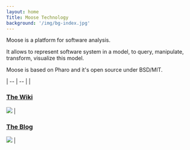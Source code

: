 ```yaml
---
layout: home
Title: Moose Technology
background: '/img/bg-index.jpg'
---
```


Moose is a platform for software analysis.

It allows to represent software system in a model, to query, manipulate, transform, visualize this model.

Moose is based on Pharo and it's open source under BSD/MIT.


| -- | -- |
| [<h3>The Wiki</h3> ![](img/coffee96.png)](moose-wiki) |  [  <h3>The Blog</h3> ![](img/sugar96.png)](posts) |
